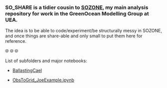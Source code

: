 
### SO_SHARE is a tidier cousin to [SOZONE](https://github.com/tjarnikova/SOZONE), my main analysis repository for work in the GreenOcean Modelling Group at UEA. 

The idea is to be able to code/experiment/be structurally messy in SOZONE, and once things are share-able and only small  to put them here for reference.

:globe_with_meridians: :globe_with_meridians: :globe_with_meridians:

List of subfolders and major notebooks:

- [BallastingCael](https://github.com/tjarnikova/SO_HOME/BallastingCael)

* [ObsToGrid_JoeExample.ipynb](https://nbviewer.org/github/tjarnikova/SO_SHARE/tree/master//BallastingCael///ObsToGrid_JoeExample.ipynb)  
